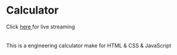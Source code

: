 # Calculator
Click <a href="https://a7337li.github.io/Calculator/"> here </a>for live streaming <br />
<br />
 <br />
This is a engineering calculator make for HTML & CSS & JavaScript
